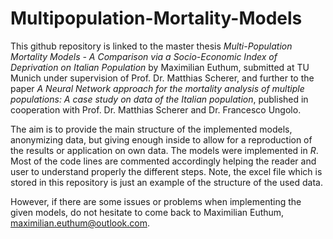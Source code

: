 # Multipopulation-Mortality-Models

This github repository is linked to the master thesis $\textit{Multi-Population Mortality Models - A Comparison via a Socio-Economic Index of Deprivation on Italian Population}$ by Maximilian Euthum, submitted at TU Munich under supervision of Prof. Dr. Matthias Scherer, and further to the paper $\textit{A Neural Network approach for the mortality analysis of multiple populations: A case study on data of the Italian population}$, published in cooperation with Prof. Dr. Matthias Scherer and Dr. Francesco Ungolo.

The aim is to provide the main structure of the implemented models, anonymizing data, but giving enough inside to allow for a reproduction of the results or application on own data.
The models were implemented in $\textit{R}$.
Most of the code lines are commented accordingly helping the reader and user to understand properly the different steps.
Note, the excel file which is stored in this repository is just an example of the structure of the used data.

However, if there are some issues or problems when implementing the given models, do not hesitate to come back to Maximilian Euthum, maximilian.euthum@outlook.com.
